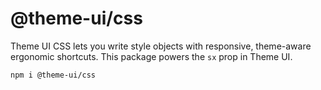 
# @theme-ui/css

Theme UI CSS lets you write style objects with responsive, theme-aware ergonomic shortcuts.
This package powers the `sx` prop in Theme UI.

```sh
npm i @theme-ui/css
```
